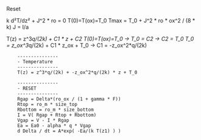 
Reset

k d²T/dz² + J^2 * ro = 0		T(0)=T(ox)=T_0
								Tmax = T_0 + J^2 * ro * ox^2 / (8 * k)
J = I/a

T(z) = z^3*q/(2k) + C1 * z + C2
T(0)=T(ox)=T_0
->
T_0 = C2 -> C2 = T_0
T_0 = z_ox^3*q/(2k) + C1 * z_ox + T_0 -> C1 = -z_ox^2*q/(2k)


		---------------
		- Temperature 
		---------------
		T(z) = z^3*q/(2k) + -z_ox^2*q/(2k) * z + T_0

		---------------
		- RESET
		---------------
		Rgap = Delta*(ro_ox / (1 + gamma * F))
		Rtop = ro_m * size_top
		Rbottom = ro_m * size_bottom
		I = V( Rgap + Rtop + Rbottom)
		Vgap = V - I * Rgap
		Ea = Ea0 - alpha * q * Vgap
		d Delta / dt = A*exp( -Ea/(k T(z1) ) )
